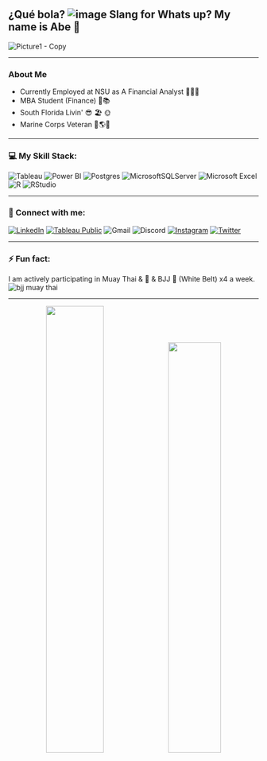 ## ¿Qué bola? ![image](https://user-images.githubusercontent.com/74512335/135941465-33c1e6d8-4ee8-4622-96ae-3b3e5cd6887a.png)  Slang for Whats up?  My name is Abe 👋 
![Picture1 - Copy](https://user-images.githubusercontent.com/74512335/135945572-f5b27c7b-56c6-44a5-9d17-8d183304d1eb.jpg)
________________________________________________________________________________________________________________________________________________________________________________

### About Me
- Currently Employed at NSU as A Financial Analyst 👨🏻‍💻 
- MBA Student (Finance) 💸📚
- South Florida Livin' 😎 🏖  🌞
- Marine Corps Veteran 🦅🌎⚓ 
________________________________________________________________________________________________________________________________________________________________________________

### 💻 My Skill Stack:
![Tableau](https://img.shields.io/badge/Tableau-E97627?style=for-the-badge&logo=Tableau&logoColor=white) ![Power BI](https://img.shields.io/badge/PowerBI-F2C811?style=for-the-badge&logo=Power%20BI&logoColor=black) ![Postgres](https://img.shields.io/badge/PostgreSQL-316192?style=for-the-badge&logo=postgresql&logoColor=white) ![MicrosoftSQLServer](https://img.shields.io/badge/Microsoft%20SQL%20Server-CC2927?style=for-the-badge&logo=microsoft%20sql%20server&logoColor=white) ![Microsoft Excel](https://img.shields.io/badge/Microsoft_Excel-217346?style=for-the-badge&logo=microsoft-excel&logoColor=white) ![R](https://img.shields.io/badge/r-%23276DC3.svg?style=for-the-badge&logo=r&logoColor=white) ![RStudio](https://img.shields.io/badge/RStudio-75AADB?style=for-the-badge&logo=RStudio&logoColor=white) 

________________________________________________________________________________________________________________________________________________________________________________

### 📲 Connect with me:
[![LinkedIn](https://img.shields.io/badge/linkedin-%230077B5.svg?style=for-the-badge&logo=linkedin&logoColor=white)](https://www.linkedin.com/in/abe-diaz/) [![Tableau Public](https://img.shields.io/badge/Tableau_Public-%232C2D72.svg?style=for-the-badge&logo=Tableau&&logoColor=white)](https://public.tableau.com/app/profile/abe.diaz) ![Gmail](https://img.shields.io/badge/abe.diaz305@gmail.com-D14836?style=for-the-badge&logo=gmail&logoColor=white) ![Discord](https://img.shields.io/badge/Discord_FL_Marine_2082-7289DA?style=for-the-badge&logo=discord&logoColor=white) [![Instagram](https://img.shields.io/badge/Instagram-%23E4405F.svg?style=for-the-badge&logo=Instagram&logoColor=white)](https://www.instagram.com/__abruhham__/) [![Twitter](https://img.shields.io/badge/Twitter-1DA1F2?style=for-the-badge&logo=Twitter&logoColor=white)](https://twitter.com/FL_Marine_Abe)
________________________________________________________________________________________________________________________________________________________________________________

### ⚡ Fun fact:
I am actively participating in Muay Thai & 🥊 & BJJ 🥋 (White Belt) x4 a week.
![bjj   muay thai](https://user-images.githubusercontent.com/74512335/137566744-40400cad-53c3-4075-ae97-eb41aff720b2.jpg)
____________________________________________________________________________________________________________________________________________________

<p align="center">
<img src="https://github-readme-stats.vercel.app/api?username=FL-Marine&show_icons=true&theme=nord" width="48%"></img> <img src="https://github-readme-stats.vercel.app/api/top-langs/?username=FL-Marine&langs_count=3" width="46%"></img> 
</p>


